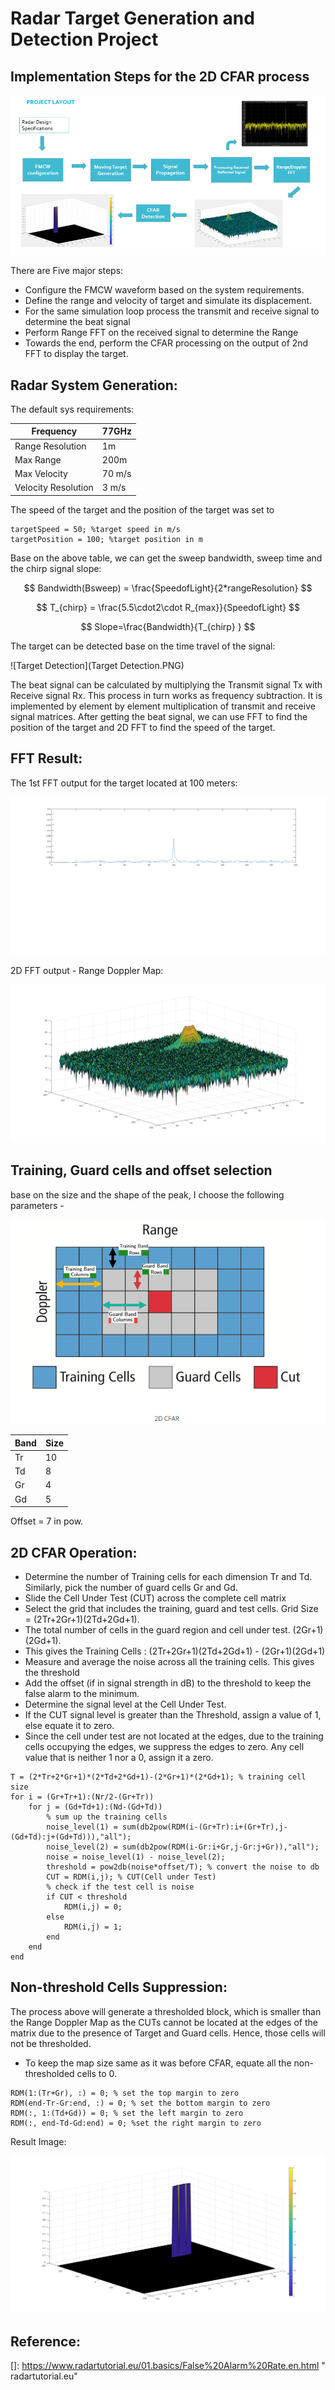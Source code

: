 # Radar Target Generation and Detection Project

## Implementation Steps for the 2D CFAR process

![Steps](Steps.PNG)

There are Five major steps:

- Configure the FMCW waveform based on the system requirements.
- Define the range and velocity of target and simulate its displacement.
- For the same simulation loop process the transmit and receive signal to determine the beat signal
- Perform Range FFT on the received signal to determine the Range
- Towards the end, perform the CFAR processing on the output of 2nd FFT to display the target.

## Radar System Generation:

The default sys requirements:

| Frequency           | 77GHz  |
| ------------------- | ------ |
| Range Resolution    | 1m     |
| Max Range           | 200m   |
| Max Velocity        | 70 m/s |
| Velocity Resolution | 3 m/s  |

The speed of the target and the position of the target was set to 

```
targetSpeed = 50; %target speed in m/s
targetPosition = 100; %target position in m
```

Base on the above table, we can get the sweep bandwidth, sweep time and the chirp signal slope:


$$
Bandwidth(Bsweep) = \frac{SpeedofLight}{2*rangeResolution}
$$

$$
T_{chirp} = \frac{5.5\cdot2\cdot R_{max}}{SpeedofLight}
$$

$$
Slope=\frac{Bandwidth}{T_{chirp} }
$$

The target can be detected base on the time travel of the signal:

![Target Detection](Target Detection.PNG)

The beat signal can be calculated by multiplying the Transmit signal Tx with Receive signal Rx. This process in turn works as frequency subtraction. It is implemented by element by element multiplication of transmit and receive signal matrices. After getting the beat signal, we can use FFT to find the position of the target and 2D FFT to find the speed of the target.

## FFT Result:

The 1st FFT output for the target located at 100 meters:

<img src="FFT.png" alt="FFT" style="zoom:50%;" />

2D FFT output - Range Doppler Map:

<img src="RDM.png" alt="RDM" style="zoom:50%;" />



## Training, Guard cells and offset selection

base on the size and the shape of the peak, I choose the following parameters -

![2DCFAR](2DCFAR.PNG)

| Band | Size |
| ---- | ---- |
| Tr   | 10   |
| Td   | 8    |
| Gr   | 4    |
| Gd   | 5    |

Offset = 7 in pow.

## 2D CFAR Operation:

- Determine the number of Training cells for each dimension Tr and Td. Similarly, pick the number of guard cells Gr and Gd.
- Slide the Cell Under Test (CUT) across the complete cell matrix
- Select the grid that includes the training, guard and test cells. Grid Size = (2Tr+2Gr+1)(2Td+2Gd+1).
- The total number of cells in the guard region and cell under test. (2Gr+1)(2Gd+1).
- This gives the Training Cells : (2Tr+2Gr+1)(2Td+2Gd+1) - (2Gr+1)(2Gd+1)
- Measure and average the noise across all the training cells. This gives the threshold
- Add the offset (if in signal strength in dB) to the threshold to keep the false alarm to the minimum.
- Determine the signal level at the Cell Under Test.
- If the CUT signal level is greater than the Threshold, assign a value of 1, else equate it to zero.
- Since the cell under test are not located at the edges, due to the training cells occupying the edges, we suppress the edges to zero. Any cell value that is neither 1 nor a 0, assign it a zero.

```
T = (2*Tr+2*Gr+1)*(2*Td+2*Gd+1)-(2*Gr+1)*(2*Gd+1); % training cell size
for i = (Gr+Tr+1):(Nr/2-(Gr+Tr))
    for j = (Gd+Td+1):(Nd-(Gd+Td))
        % sum up the training cells
        noise_level(1) = sum(db2pow(RDM(i-(Gr+Tr):i+(Gr+Tr),j-(Gd+Td):j+(Gd+Td))),"all");
        noise_level(2) = sum(db2pow(RDM(i-Gr:i+Gr,j-Gr:j+Gr)),"all");
        noise = noise_level(1) - noise_level(2);
        threshold = pow2db(noise*offset/T); % convert the noise to db
        CUT = RDM(i,j); % CUT(Cell under Test)
        % check if the test cell is noise
        if CUT < threshold
            RDM(i,j) = 0;
        else
            RDM(i,j) = 1;
        end
    end
end
```



## Non-threshold Cells Suppression:

The process above will generate a thresholded block, which is smaller than the Range Doppler Map as the CUTs cannot be located at the edges of the matrix due to the presence of Target and Guard cells. Hence, those cells will not be thresholded.

- To keep the map size same as it was before CFAR, equate all the non-thresholded cells to 0.

```
RDM(1:(Tr+Gr), :) = 0; % set the top margin to zero
RDM(end-Tr-Gr:end, :) = 0; % set the bottom margin to zero
RDM(:, 1:(Td+Gd)) = 0; % set the left margin to zero
RDM(:, end-Td-Gd:end) = 0; %set the right margin to zero
```

Result Image:

<img src="CFAR2D.png" alt="CFAR2D" style="zoom:50%;" />

## Reference:

[]: https://www.radartutorial.eu/01.basics/False%20Alarm%20Rate.en.html	" radartutorial.eu"

